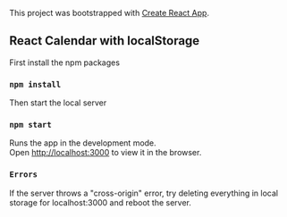This project was bootstrapped with [Create React App](https://github.com/facebook/create-react-app).

## React Calendar with localStorage

First install the npm packages

### `npm install`

Then start the local server

### `npm start`

Runs the app in the development mode.<br>
Open [http://localhost:3000](http://localhost:3000) to view it in the browser.


### `Errors`

If the server throws a "cross-origin" error, try deleting everything in local storage for localhost:3000 and reboot the server.
